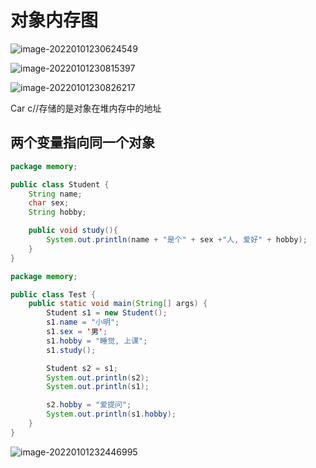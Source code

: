 # 对象内存图

![image-20220101230624549](C:\Users\26297\AppData\Roaming\Typora\typora-user-images\image-20220101230624549.png)

![image-20220101230815397](C:\Users\26297\AppData\Roaming\Typora\typora-user-images\image-20220101230815397.png)

![image-20220101230826217](C:\Users\26297\AppData\Roaming\Typora\typora-user-images\image-20220101230826217.png)

Car c//存储的是对象在堆内存中的地址

## 两个变量指向同一个对象

```java
package memory;

public class Student {
    String name;
    char sex;
    String hobby;

    public void study(){
        System.out.println(name + "是个" + sex +"人, 爱好" + hobby);
    }
}
```

```java
package memory;

public class Test {
    public static void main(String[] args) {
        Student s1 = new Student();
        s1.name = "小明";
        s1.sex = '男';
        s1.hobby = "睡觉, 上课";
        s1.study();

        Student s2 = s1;
        System.out.println(s2);
        System.out.println(s1);

        s2.hobby = "爱提问";
        System.out.println(s1.hobby);
    }
}
```

![image-20220101232446995](C:\Users\26297\AppData\Roaming\Typora\typora-user-images\image-20220101232446995.png)

